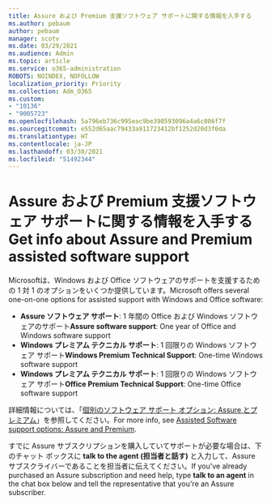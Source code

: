 ```yaml
---
title: Assure および Premium 支援ソフトウェア サポートに関する情報を入手する
ms.author: pebaum
author: pebaum
manager: scotv
ms.date: 03/29/2021
ms.audience: Admin
ms.topic: article
ms.service: o365-administration
ROBOTS: NOINDEX, NOFOLLOW
localization_priority: Priority
ms.collection: Adm_O365
ms.custom:
- "10136"
- "9005723"
ms.openlocfilehash: 5a796eb736c995eac9be390593096a4a6c006f7f
ms.sourcegitcommit: e552d65aac79433a911723412bf1252d20d3f0da
ms.translationtype: HT
ms.contentlocale: ja-JP
ms.lasthandoff: 03/30/2021
ms.locfileid: "51492344"
---
```

# <a name="get-info-about-assure-and-premium-assisted-software-support"></a><span data-ttu-id="a78eb-102">Assure および Premium 支援ソフトウェア サポートに関する情報を入手する</span><span class="sxs-lookup"><span data-stu-id="a78eb-102">Get info about Assure and Premium assisted software support</span></span>

<span data-ttu-id="a78eb-103">Microsoftは、Windows および Office ソフトウェアのサポートを支援するための 1 対 1 のオプションをいくつか提供しています。</span><span class="sxs-lookup"><span data-stu-id="a78eb-103">Microsoft offers several one-on-one options for assisted support with Windows and Office software:</span></span>

- <span data-ttu-id="a78eb-104">**Assure ソフトウェア サポート**: 1 年間の Office および Windows ソフトウェアのサポート</span><span class="sxs-lookup"><span data-stu-id="a78eb-104">**Assure software support**: One year of Office and Windows software support</span></span>
- <span data-ttu-id="a78eb-105">**Windows プレミアム テクニカル サポート**: 1 回限りの Windows ソフトウェア サポート</span><span class="sxs-lookup"><span data-stu-id="a78eb-105">**Windows Premium Technical Support**: One-time Windows software support</span></span>
- <span data-ttu-id="a78eb-106">**Windows プレミアム テクニカル サポート**: 1 回限りの Windows ソフトウェア サポート</span><span class="sxs-lookup"><span data-stu-id="a78eb-106">**Office Premium Technical Support**: One-time Office software support</span></span>

<span data-ttu-id="a78eb-107">詳細情報については、「[個別のソフトウェア サポート オプション: Assure とプレミアム](https://support.microsoft.com/help/4467230/assisted-software-support-options-assure-premium)」を参照してください。</span><span class="sxs-lookup"><span data-stu-id="a78eb-107">For more info, see [Assisted Software support options: Assure and Premium](https://support.microsoft.com/help/4467230/assisted-software-support-options-assure-premium).</span></span>

<span data-ttu-id="a78eb-108">すでに Assure サブスクリプションを購入していてサポートが必要な場合は、下のチャット ボックスに **talk to the agent (担当者と話す)** と入力して、Assure サブスクライバーであることを担当者に伝えてください。</span><span class="sxs-lookup"><span data-stu-id="a78eb-108">If you've already purchased an Assure subscription and need help, type **talk to an agent** in the chat box below and tell the representative that you're an Assure subscriber.</span></span>

